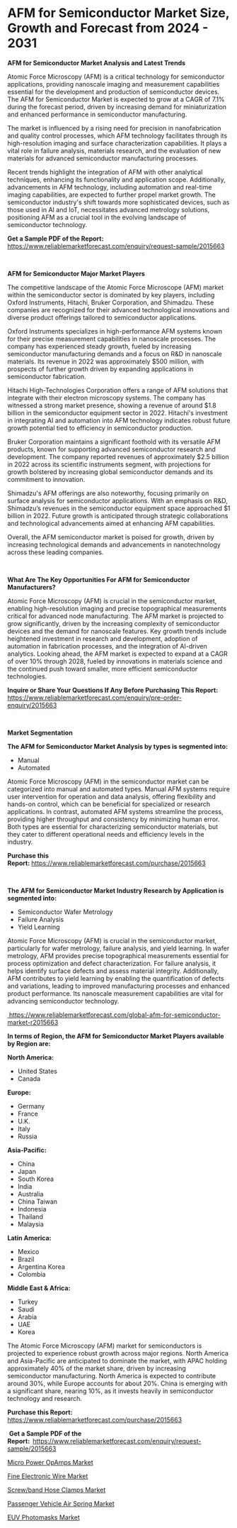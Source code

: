 <p><h1>AFM for Semiconductor Market Size, Growth and Forecast from 2024 - 2031</h1></p><p><strong>AFM for Semiconductor Market Analysis and Latest Trends</strong></p>
<p><p>Atomic Force Microscopy (AFM) is a critical technology for semiconductor applications, providing nanoscale imaging and measurement capabilities essential for the development and production of semiconductor devices. The AFM for Semiconductor Market is expected to grow at a CAGR of 7.1% during the forecast period, driven by increasing demand for miniaturization and enhanced performance in semiconductor manufacturing. </p><p>The market is influenced by a rising need for precision in nanofabrication and quality control processes, which AFM technology facilitates through its high-resolution imaging and surface characterization capabilities. It plays a vital role in failure analysis, materials research, and the evaluation of new materials for advanced semiconductor manufacturing processes. </p><p>Recent trends highlight the integration of AFM with other analytical techniques, enhancing its functionality and application scope. Additionally, advancements in AFM technology, including automation and real-time imaging capabilities, are expected to further propel market growth. The semiconductor industry's shift towards more sophisticated devices, such as those used in AI and IoT, necessitates advanced metrology solutions, positioning AFM as a crucial tool in the evolving landscape of semiconductor technology.</p></p>
<p><strong>Get a Sample PDF of the Report:&nbsp;</strong> <a href="https://www.reliablemarketforecast.com/enquiry/request-sample/2015663?utm_campaign=1082&utm_medium=2&utm_source=Github&utm_content=ia&utm_term=27102024&utm_id=afm-for-semiconductor">https://www.reliablemarketforecast.com/enquiry/request-sample/2015663</a></p>
<p>&nbsp;</p>
<p><strong>AFM for Semiconductor Major Market Players</strong></p>
<p><p>The competitive landscape of the Atomic Force Microscope (AFM) market within the semiconductor sector is dominated by key players, including Oxford Instruments, Hitachi, Bruker Corporation, and Shimadzu. These companies are recognized for their advanced technological innovations and diverse product offerings tailored to semiconductor applications.</p><p>Oxford Instruments specializes in high-performance AFM systems known for their precise measurement capabilities in nanoscale processes. The company has experienced steady growth, fueled by increasing semiconductor manufacturing demands and a focus on R&D in nanoscale materials. Its revenue in 2022 was approximately $500 million, with prospects of further growth driven by expanding applications in semiconductor fabrication.</p><p>Hitachi High-Technologies Corporation offers a range of AFM solutions that integrate with their electron microscopy systems. The company has witnessed a strong market presence, showing a revenue of around $1.8 billion in the semiconductor equipment sector in 2022. Hitachi's investment in integrating AI and automation into AFM technology indicates robust future growth potential tied to efficiency in semiconductor production.</p><p>Bruker Corporation maintains a significant foothold with its versatile AFM products, known for supporting advanced semiconductor research and development. The company reported revenues of approximately $2.5 billion in 2022 across its scientific instruments segment, with projections for growth bolstered by increasing global semiconductor demands and its commitment to innovation.</p><p>Shimadzu's AFM offerings are also noteworthy, focusing primarily on surface analysis for semiconductor applications. With an emphasis on R&D, Shimadzu’s revenues in the semiconductor equipment space approached $1 billion in 2022. Future growth is anticipated through strategic collaborations and technological advancements aimed at enhancing AFM capabilities.</p><p>Overall, the AFM semiconductor market is poised for growth, driven by increasing technological demands and advancements in nanotechnology across these leading companies.</p></p>
<p>&nbsp;</p>
<p><strong>What Are The Key Opportunities For AFM for Semiconductor Manufacturers?</strong></p>
<p><p>Atomic Force Microscopy (AFM) is crucial in the semiconductor market, enabling high-resolution imaging and precise topographical measurements critical for advanced node manufacturing. The AFM market is projected to grow significantly, driven by the increasing complexity of semiconductor devices and the demand for nanoscale features. Key growth trends include heightened investment in research and development, adoption of automation in fabrication processes, and the integration of AI-driven analytics. Looking ahead, the AFM market is expected to expand at a CAGR of over 10% through 2028, fueled by innovations in materials science and the continued push toward smaller, more efficient semiconductor technologies.</p></p>
<p><strong>Inquire or Share Your Questions If Any Before Purchasing This Report:</strong> <a href="https://www.reliablemarketforecast.com/enquiry/pre-order-enquiry/2015663?utm_campaign=1082&utm_medium=2&utm_source=Github&utm_content=ia&utm_term=27102024&utm_id=afm-for-semiconductor">https://www.reliablemarketforecast.com/enquiry/pre-order-enquiry/2015663</a></p>
<p>&nbsp;</p>
<p><strong>Market Segmentation</strong></p>
<p><strong>The AFM for Semiconductor Market Analysis by types is segmented into:</strong></p>
<p><ul><li>Manual</li><li>Automated</li></ul></p>
<p><p>Atomic Force Microscopy (AFM) in the semiconductor market can be categorized into manual and automated types. Manual AFM systems require user intervention for operation and data analysis, offering flexibility and hands-on control, which can be beneficial for specialized or research applications. In contrast, automated AFM systems streamline the process, providing higher throughput and consistency by minimizing human error. Both types are essential for characterizing semiconductor materials, but they cater to different operational needs and efficiency levels in the industry.</p></p>
<p><strong>Purchase this Report:&nbsp;</strong><a href="https://www.reliablemarketforecast.com/purchase/2015663?utm_campaign=1082&utm_medium=2&utm_source=Github&utm_content=ia&utm_term=27102024&utm_id=afm-for-semiconductor">https://www.reliablemarketforecast.com/purchase/2015663</a></p>
<p>&nbsp;</p>
<p><strong>The AFM for Semiconductor Market Industry Research by Application is segmented into:</strong></p>
<p><ul><li>Semiconductor Wafer Metrology</li><li>Failure Analysis</li><li>Yield Learning</li></ul></p>
<p><p>Atomic Force Microscopy (AFM) is crucial in the semiconductor market, particularly for wafer metrology, failure analysis, and yield learning. In wafer metrology, AFM provides precise topographical measurements essential for process optimization and defect characterization. For failure analysis, it helps identify surface defects and assess material integrity. Additionally, AFM contributes to yield learning by enabling the quantification of defects and variations, leading to improved manufacturing processes and enhanced product performance. Its nanoscale measurement capabilities are vital for advancing semiconductor technology.</p></p>
<p><a href="https://www.reliablemarketforecast.com/global-afm-for-semiconductor-market-r2015663?utm_campaign=1082&utm_medium=2&utm_source=Github&utm_content=ia&utm_term=27102024&utm_id=afm-for-semiconductor">&nbsp;https://www.reliablemarketforecast.com/global-afm-for-semiconductor-market-r2015663</a></p>
<p><strong>In terms of Region, the AFM for Semiconductor Market Players available by Region are:</strong></p>
<p>
    <p> <strong> North America: </strong>
        <ul>
            <li>United States</li>
            <li>Canada</li>
        </ul>
        </p> 
    <p> <strong> Europe: </strong>
        <ul>
            <li>Germany</li>
            <li>France</li>
            <li>U.K.</li>
            <li>Italy</li>
            <li>Russia</li>
        </ul>
        </p> 
    <p> <strong> Asia-Pacific: </strong>
        <ul>
            <li>China</li>
            <li>Japan</li>
            <li>South Korea</li>
            <li>India</li>
            <li>Australia</li>
            <li>China Taiwan</li>
            <li>Indonesia</li>
            <li>Thailand</li>
            <li>Malaysia</li>
        </ul>
        </p> 
    <p> <strong> Latin America: </strong>
        <ul>
            <li>Mexico</li>
            <li>Brazil</li>
            <li>Argentina Korea</li>
            <li>Colombia</li>
        </ul>
        </p> 
    <p> <strong> Middle East & Africa: </strong>
        <ul>
            <li>Turkey</li>
            <li>Saudi</li>
            <li>Arabia</li>
            <li>UAE</li>
            <li>Korea</li>
        </ul>
    </p>
    </p>
<p><p>The Atomic Force Microscopy (AFM) market for semiconductors is projected to experience robust growth across major regions. North America and Asia-Pacific are anticipated to dominate the market, with APAC holding approximately 40% of the market share, driven by increasing semiconductor manufacturing. North America is expected to contribute around 30%, while Europe accounts for about 20%. China is emerging with a significant share, nearing 10%, as it invests heavily in semiconductor technology and research.</p></p>
<p><strong>Purchase this Report: </strong><a href="https://www.reliablemarketforecast.com/purchase/2015663?utm_campaign=1082&utm_medium=2&utm_source=Github&utm_content=ia&utm_term=27102024&utm_id=afm-for-semiconductor">https://www.reliablemarketforecast.com/purchase/2015663</a></p>
<p>&nbsp;<strong>Get a Sample PDF of the Report:&nbsp;&nbsp;</strong><a href="https://www.reliablemarketforecast.com/enquiry/request-sample/2015663?utm_campaign=1082&utm_medium=2&utm_source=Github&utm_content=ia&utm_term=27102024&utm_id=afm-for-semiconductor">https://www.reliablemarketforecast.com/enquiry/request-sample/2015663</a></p>
<p><strong></strong></p>
<p><p><a href="https://github.com/judesaxav/Market-Research-Report-List-1/blob/main/micro-power-opamps-market.md?utm_campaign=1082&utm_medium=2&utm_source=Github&utm_content=ia&utm_term=27102024&utm_id=afm-for-semiconductor">Micro Power OpAmps Market</a></p><p><a href="https://www.linkedin.com/pulse/fine-electronic-wire-market-industry-trends-forecast-hyadf?utm_campaign=1082&utm_medium=2&utm_source=Github&utm_content=ia&utm_term=27102024&utm_id=afm-for-semiconductor">Fine Electronic Wire Market</a></p><p><a href="https://issuu.com/reportprime-2/docs/screwband-hose-clamps-market-size-2_64ca9b4e049743?utm_campaign=1082&utm_medium=2&utm_source=Github&utm_content=ia&utm_term=27102024&utm_id=afm-for-semiconductor">Screw/band Hose Clamps Market</a></p><p><a href="https://issuu.com/reportprime-2/docs/passenger-vehicle-air-spring-market_e6af2f560c7e94?utm_campaign=1082&utm_medium=2&utm_source=Github&utm_content=ia&utm_term=27102024&utm_id=afm-for-semiconductor">Passenger Vehicle Air Spring Market</a></p><p><a href="https://github.com/marcouhbmammoc/Market-Research-Report-List-1/blob/main/euv-photomasks-market.md?utm_campaign=1082&utm_medium=2&utm_source=Github&utm_content=ia&utm_term=27102024&utm_id=afm-for-semiconductor">EUV Photomasks Market</a></p></p>